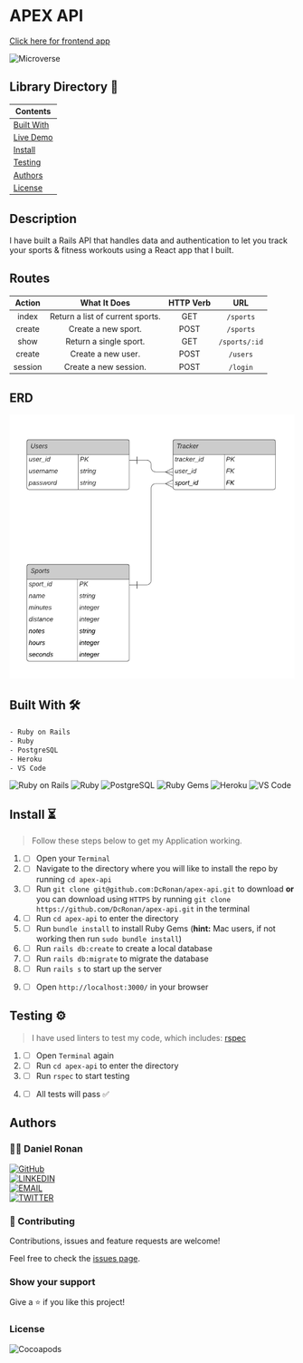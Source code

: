 # APEX API

[Click here for frontend app](https://github.com/DcRonan/apex)

![Microverse](https://img.shields.io/badge/-Microverse-6F23FF?style=for-the-badge)

## Library Directory 📙

| Contents                  |
| ------------------------- |
| [Built With](#built-with) |
| [Live Demo](#live-demo)   |
| [Install](#install)   |
| [Testing](#testing)   |
| [Authors](#authors)       |
| [License](#license)       |

## Description

I have built a Rails API that handles data and authentication to let you track your sports & fitness workouts using a React app that I built.

## Routes

| Action  | What It Does                             | HTTP Verb | URL           |
|:-------:|:----------------------------------------:|:---------:|:-------------:|
| index   | Return a list of current sports. | GET       | `/sports`     |
| create  | Create a new sport.     | POST      | `/sports`     |
| show    | Return a single sport.  | GET       | `/sports/:id` |
| create  | Create a new user.       | POST      | `/users`       |
| session | Create a new session.    | POST      | `/login`       |

## ERD

![ERD](./assets/erd.png)

## Built With 🛠

```
- Ruby on Rails
- Ruby
- PostgreSQL
- Heroku
- VS Code
```

![Ruby on Rails](https://img.shields.io/badge/-Ruby_on_Rails-CC0000?style=for-the-badge&logo=Ruby-on-Rails&logoColor=white&labelColor=000)
![Ruby](https://img.shields.io/badge/-Ruby-CC342D?style=for-the-badge&logo=Ruby&logoColor=white&labelColor=000)
![PostgreSQL](https://img.shields.io/badge/-PostgreSQL-336791?style=for-the-badge&logo=PostgreSQL&logoColor=white&labelColor=000)
![Ruby Gems](https://img.shields.io/badge/-RubyGems-E9573F?style=for-the-badge&logo=RubyGems&logoColor=white&labelColor=000)
![Heroku](https://img.shields.io/badge/-Heroku-430098?style=for-the-badge&logo=Heroku&logoColor=white&labelColor=000)
![VS Code](https://img.shields.io/badge/-VS_Code-007ACC?style=for-the-badge&logo=Visual-Studio-Code&logoColor=white&labelColor=000)

## Install ⏳

> Follow these steps below to get my Application working.

1. - [ ] Open your `Terminal`
2. - [ ] Navigate to the directory where you will like to install the repo by running `cd apex-api`
3. - [ ] Run `git clone git@github.com:DcRonan/apex-api.git` to download <b>or</b> you can download using `HTTPS` by running `git clone https://github.com/DcRonan/apex-api.git` in the terminal
4. - [ ] Run `cd apex-api` to enter the directory
5. - [ ] Run `bundle install` to install Ruby Gems (<b>hint:</b> Mac users, if not working then run `sudo bundle install`)
6. - [ ] Run `rails db:create` to create a local database
7. - [ ] Run `rails db:migrate` to migrate the database
8. - [ ] Run `rails s` to start up the server
9. - [ ] Open `http://localhost:3000/` in your browser


## Testing ⚙

> I have used linters to test my code, which includes: [rspec](https://rspec.info/)

1. - [ ] Open `Terminal` again
2. - [ ] Run `cd apex-api` to enter the directory
3. - [ ] Run `rspec` to start testing
4. - [ ] All tests will pass ✅


## Authors

### 👨‍💻 Daniel Ronan

[![GitHub](https://img.shields.io/badge/-GitHub-000?style=for-the-badge&logo=GitHub&logoColor=white)](https://github.com/DcRonan) <br>
[![LINKEDIN](https://img.shields.io/badge/-LINKEDIN-0077B5?style=for-the-badge&logo=Linkedin&logoColor=white)](https://www.linkedin.com/in/dan-ronan/) <br>
[![EMAIL](https://img.shields.io/badge/-EMAIL-D14836?style=for-the-badge&logo=Mail.Ru&logoColor=white)](mailto:danielconnorronan@gmail.com) <br>
[![TWITTER](https://img.shields.io/badge/-TWITTER-1DA1F2?style=for-the-badge&logo=Twitter&logoColor=white)](https://twitter.com/dc_ronan)

### 🤝 Contributing

Contributions, issues and feature requests are welcome!

Feel free to check the [issues page](https://github.com/DcRonan/apex-api/issues).

### Show your support

Give a ⭐️ if you like this project!

### License

![Cocoapods](https://img.shields.io/cocoapods/l/AFNetworking?color=red&style=for-the-badge)